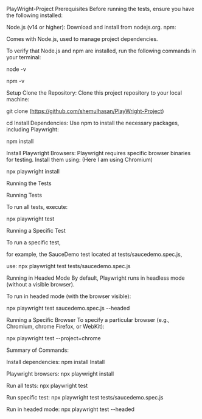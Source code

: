 PlayWright-Project
Prerequisites Before running the tests, ensure you have the following installed:

Node.js (v14 or higher): Download and install from nodejs.org. npm: 

Comes with Node.js, 
used to manage project dependencies. 


To verify that Node.js and npm are installed, run the following commands in your terminal:

node -v 

npm -v

Setup Clone the Repository: Clone this project repository to your local machine:

git clone (https://github.com/shemulhasan/PlayWright-Project) 

cd Install Dependencies: Use npm to install the necessary packages, including Playwright:

npm install 


Install Playwright Browsers: Playwright requires specific browser binaries for testing. Install them using: (Here I am using Chromium)

npx playwright install

Running the Tests

Running Tests 

To run all tests, execute:

npx playwright test

Running a Specific Test 

To run a specific test, 

for example, the SauceDemo test located at tests/saucedemo.spec.js, 

use:
npx playwright test tests/saucedemo.spec.js 

Running in Headed Mode By default, Playwright runs in headless mode (without a visible browser). 

To run in headed mode (with the browser visible):

npx playwright test saucedemo.spec.js --headed

Running a Specific Browser To specify a particular browser (e.g., Chromium, chrome Firefox, or WebKit):


npx playwright test --project=chrome

Summary of Commands: 

Install dependencies: npm install Install 

Playwright browsers: npx playwright install 

Run all tests: npx playwright test 

Run specific test: npx playwright test tests/saucedemo.spec.js 

Run in headed mode: npx playwright test --headed
